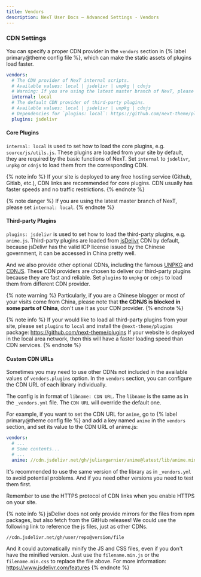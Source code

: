 ```yaml
---
title: Vendors
description: NexT User Docs – Advanced Settings - Vendors
---
```


### CDN Settings

You can specify a proper CDN provider in the `vendors` section in {% label primary@theme config file %}, which can make the static assets of plugins load faster.

```yml next/_config.yml
vendors:
  # The CDN provider of NexT internal scripts.
  # Available values: local | jsdelivr | unpkg | cdnjs
  # Warning: If you are using the latest master branch of NexT, please set `internal: local`
  internal: local
  # The default CDN provider of third-party plugins.
  # Available values: local | jsdelivr | unpkg | cdnjs
  # Dependencies for `plugins: local`: https://github.com/next-theme/plugins
  plugins: jsdelivr
```

#### Core Plugins

`internal: local` is used to set how to load the core plugins, e.g. `source/js/utils.js`. These plugins are loaded from your site by default, they are required by the basic functions of NexT. Set `internal` to `jsdelivr`, `unpkg` or `cdnjs` to load them from the corresponding CDN.

{% note info %}
If your site is deployed to any free hosting service (Github, Gitlab, etc.), CDN links are recommended for core plugins. CDN usually has faster speeds and no traffic restrictions.
{% endnote %}

{% note danger %}
If you are using the latest master branch of NexT, please set `internal: local`.
{% endnote %}

#### Third-party Plugins

`plugins: jsdelivr` is used to set how to load the third-party plugins, e.g. `anime.js`. Third-party plugins are loaded from [jsDelivr](https://www.jsdelivr.com/) CDN by default, because jsDelivr has the valid ICP license issued by the Chinese government, it can be accessed in China pretty well.

And we also provide other optional CDNs, including the famous [UNPKG](https://unpkg.com) and [CDNJS](https://cdnjs.com). These CDN providers are chosen to deliver our third-party plugins because they are fast and reliable. Set `plugins` to `unpkg` or `cdnjs` to load them from different CDN provider.

{% note warning %}
Particularly, if you are a Chinese blogger or most of your visits come from China, please note that **the CDNJS is blocked in some parts of China**, don't use it as your CDN provider.
{% endnote %}

{% note info %}
If your would like to load all third-party plugins from your site, please set `plugins` to `local` and install the `@next-theme/plugins` package: https://github.com/next-theme/plugins
If your website is deployed in the local area network, then this will have a faster loading speed than CDN services.
{% endnote %}

#### Custom CDN URLs

Sometimes you may need to use other CDNs not included in the available values of `vendors.plugins` option. In the `vendors` section, you can configure the CDN URL of each library individually.

The config is in format of `libname: CDN URL`. The `libname` is the same as in the `_vendors.yml` file. The `CDN URL` will override the default one.

For example, if you want to set the CDN URL for `anime`, go to {% label primary@theme config file %} and add a key named `anime` in the `vendors` section, and set its value to the CDN URL of anime.js:

```yml next/_config.yml
vendors:
  # ...
  # Some contents...
  # ...
  anime: //cdn.jsdelivr.net/gh/juliangarnier/anime@latest/lib/anime.min.js
```

It's recommended to use the same version of the library as in `_vendors.yml` to avoid potential problems. And if you need other versions you need to test them first.

Remember to use the HTTPS protocol of CDN links when you enable HTTPS on your site.

{% note info %}
jsDelivr does not only provide mirrors for the files from npm packages, but also fetch from the GitHub releases! We could use the following link to reference the js files, just as other CDNs.

```
//cdn.jsdelivr.net/gh/user/repo@version/file
```

And it could automatically minify the JS and CSS files, even if you don't have the minified version. Just use the `filename.min.js` or the `filename.min.css` to replace the file above. For more information: https://www.jsdelivr.com/features
{% endnote %}
